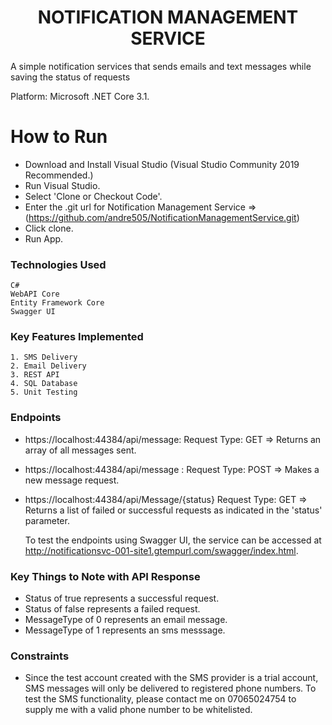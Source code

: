 # <div align="center">NOTIFICATION MANAGEMENT SERVICE</div>

A simple notification services that sends emails and text messages while saving the status of requests 

Platform: Microsoft .NET Core 3.1.

# How to Run

  - Download and Install Visual Studio (Visual Studio Community 2019 Recommended.)
  - Run Visual Studio.
  - Select 'Clone or Checkout Code'.
  - Enter the .git url for Notification Management Service => (https://github.com/andre505/NotificationManagementService.git)
  - Click clone.
  - Run App.

### Technologies Used

    C#
    WebAPI Core
    Entity Framework Core
    Swagger UI

### Key Features Implemented
    1. SMS Delivery
    2. Email Delivery
    3. REST API
    4. SQL Database
    5. Unit Testing

### Endpoints
  - https://localhost:44384/api/message: Request Type: GET => Returns an array of all messages sent.
  - https://localhost:44384/api/message : Request Type: POST => Makes a new message request.
  - https://localhost:44384/api/Message/{status} Request Type: GET => Returns a list of failed or successful requests as indicated in the 'status' parameter.


    To test the endpoints using Swagger UI, the service can be accessed at http://notificationsvc-001-site1.gtempurl.com/swagger/index.html.


### Key Things to Note with API Response
  - Status of true represents a successful request.
  - Status of false represents a failed request.
  - MessageType of 0 represents an email message.
  - MessageType of 1 represents an sms messsage.

### Constraints
  - Since the test account created with the SMS provider is a trial account, SMS messages will only be delivered to registered phone numbers. To test the SMS functionality, please contact me on 07065024754 to supply me with a valid phone number to be whitelisted.


